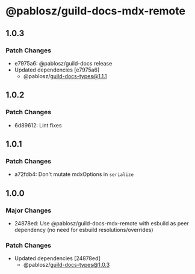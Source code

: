 # @pablosz/guild-docs-mdx-remote

## 1.0.3

### Patch Changes

- e7975a6: @pablosz/guild-docs release
- Updated dependencies [e7975a6]
  - @pablosz/guild-docs-types@1.1.1

## 1.0.2

### Patch Changes

- 6d89612: Lint fixes

## 1.0.1

### Patch Changes

- a72fdb4: Don't mutate mdxOptions in `serialize`

## 1.0.0

### Major Changes

- 24878ed: Use @pablosz/guild-docs-mdx-remote with esbuild as peer dependency (no need for esbuild resolutions/overrides)

### Patch Changes

- Updated dependencies [24878ed]
  - @pablosz/guild-docs-types@1.0.3
